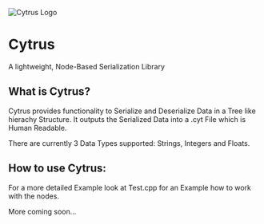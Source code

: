 ![Cytrus Logo]("https://github.com/ProdByTENSHI/Cytrus/blob/main/Cytrus-Icon.png")

# Cytrus
 A lightweight, Node-Based Serialization Library

## What is Cytrus?
Cytrus provides functionality to Serialize and Deserialize Data in a Tree like hierachy Structure.
It outputs the Serialized Data into a .cyt File which is Human Readable.

There are currently 3 Data Types supported: Strings, Integers and Floats.

## How to use Cytrus:
For a more detailed Example look at Test.cpp for an Example how to work with the nodes.

More coming soon...

